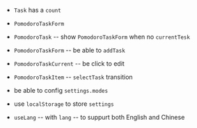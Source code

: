 - `Task` has a `count`

- `PomodoroTaskForm`
- `PomodoroTask` -- show `PomodoroTaskForm` when no `currentTesk`
- `PomodoroTaskForm` -- be able to `addTask`
- `PomodoroTaskCurrent` -- be click to edit

- `PomodoroTaskItem` -- `selectTask` transition

- be able to config `settings.modes`
- use `localStorage` to store `settings`
- `useLang` -- with `lang` -- to suppurt both English and Chinese
